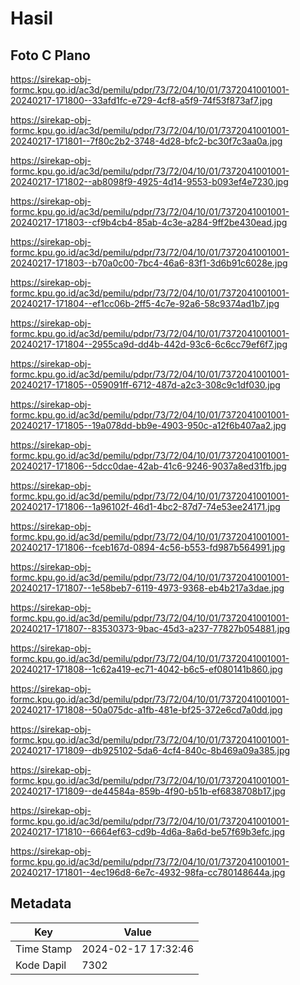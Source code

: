 # Hasil

## Foto C Plano

https://sirekap-obj-formc.kpu.go.id/ac3d/pemilu/pdpr/73/72/04/10/01/7372041001001-20240217-171800--33afd1fc-e729-4cf8-a5f9-74f53f873af7.jpg

https://sirekap-obj-formc.kpu.go.id/ac3d/pemilu/pdpr/73/72/04/10/01/7372041001001-20240217-171801--7f80c2b2-3748-4d28-bfc2-bc30f7c3aa0a.jpg

https://sirekap-obj-formc.kpu.go.id/ac3d/pemilu/pdpr/73/72/04/10/01/7372041001001-20240217-171802--ab8098f9-4925-4d14-9553-b093ef4e7230.jpg

https://sirekap-obj-formc.kpu.go.id/ac3d/pemilu/pdpr/73/72/04/10/01/7372041001001-20240217-171803--cf9b4cb4-85ab-4c3e-a284-9ff2be430ead.jpg

https://sirekap-obj-formc.kpu.go.id/ac3d/pemilu/pdpr/73/72/04/10/01/7372041001001-20240217-171803--b70a0c00-7bc4-46a6-83f1-3d6b91c6028e.jpg

https://sirekap-obj-formc.kpu.go.id/ac3d/pemilu/pdpr/73/72/04/10/01/7372041001001-20240217-171804--ef1cc06b-2ff5-4c7e-92a6-58c9374ad1b7.jpg

https://sirekap-obj-formc.kpu.go.id/ac3d/pemilu/pdpr/73/72/04/10/01/7372041001001-20240217-171804--2955ca9d-dd4b-442d-93c6-6c6cc79ef6f7.jpg

https://sirekap-obj-formc.kpu.go.id/ac3d/pemilu/pdpr/73/72/04/10/01/7372041001001-20240217-171805--059091ff-6712-487d-a2c3-308c9c1df030.jpg

https://sirekap-obj-formc.kpu.go.id/ac3d/pemilu/pdpr/73/72/04/10/01/7372041001001-20240217-171805--19a078dd-bb9e-4903-950c-a12f6b407aa2.jpg

https://sirekap-obj-formc.kpu.go.id/ac3d/pemilu/pdpr/73/72/04/10/01/7372041001001-20240217-171806--5dcc0dae-42ab-41c6-9246-9037a8ed31fb.jpg

https://sirekap-obj-formc.kpu.go.id/ac3d/pemilu/pdpr/73/72/04/10/01/7372041001001-20240217-171806--1a96102f-46d1-4bc2-87d7-74e53ee24171.jpg

https://sirekap-obj-formc.kpu.go.id/ac3d/pemilu/pdpr/73/72/04/10/01/7372041001001-20240217-171806--fceb167d-0894-4c56-b553-fd987b564991.jpg

https://sirekap-obj-formc.kpu.go.id/ac3d/pemilu/pdpr/73/72/04/10/01/7372041001001-20240217-171807--1e58beb7-6119-4973-9368-eb4b217a3dae.jpg

https://sirekap-obj-formc.kpu.go.id/ac3d/pemilu/pdpr/73/72/04/10/01/7372041001001-20240217-171807--83530373-9bac-45d3-a237-77827b054881.jpg

https://sirekap-obj-formc.kpu.go.id/ac3d/pemilu/pdpr/73/72/04/10/01/7372041001001-20240217-171808--1c62a419-ec71-4042-b6c5-ef080141b860.jpg

https://sirekap-obj-formc.kpu.go.id/ac3d/pemilu/pdpr/73/72/04/10/01/7372041001001-20240217-171808--50a075dc-a1fb-481e-bf25-372e6cd7a0dd.jpg

https://sirekap-obj-formc.kpu.go.id/ac3d/pemilu/pdpr/73/72/04/10/01/7372041001001-20240217-171809--db925102-5da6-4cf4-840c-8b469a09a385.jpg

https://sirekap-obj-formc.kpu.go.id/ac3d/pemilu/pdpr/73/72/04/10/01/7372041001001-20240217-171809--de44584a-859b-4f90-b51b-ef6838708b17.jpg

https://sirekap-obj-formc.kpu.go.id/ac3d/pemilu/pdpr/73/72/04/10/01/7372041001001-20240217-171810--6664ef63-cd9b-4d6a-8a6d-be57f69b3efc.jpg

https://sirekap-obj-formc.kpu.go.id/ac3d/pemilu/pdpr/73/72/04/10/01/7372041001001-20240217-171801--4ec196d8-6e7c-4932-98fa-cc780148644a.jpg


## Metadata

| Key        | Value               |
| ---------- | ------------------- |
| Time Stamp | 2024-02-17 17:32:46 |
| Kode Dapil | 7302                |



